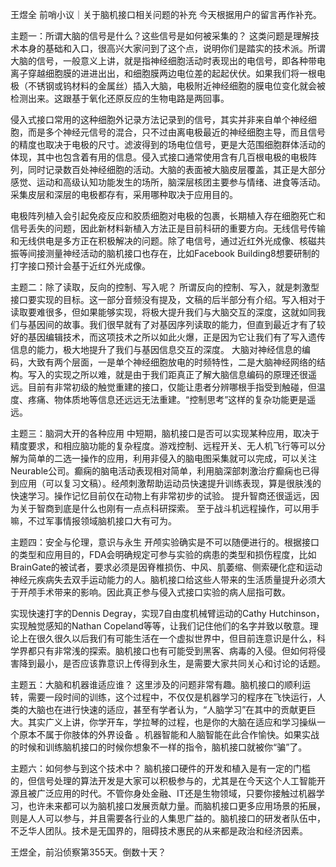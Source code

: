 王煜全 前哨小议｜关于脑机接口相关问题的补充
今天根据用户的留言再作补充。

主题一：所谓大脑的信号是什么？这些信号是如何被采集的？
这类问题是理解技术本身的基础和入口，很高兴大家问到了这个点，说明你们是踏实的技术派。所谓大脑的信号，一般意义上讲，就是指神经细胞活动时表现出的电信号，即各种带电离子穿越细胞膜的进进出出，和细胞膜两边电位差的起起伏伏。如果我们将一根电极（不锈钢或钨材料的金属丝）插入大脑，电极附近神经细胞的膜电位变化就会被检测出来。这跟基于氧化还原反应的生物电路是两回事。

侵入式接口常用的这种细胞外记录方法记录到的信号，其实并非来自单个神经细胞，而是多个神经元信号的混合，只不过由离电极最近的神经细胞主导，而且信号的精度也取决于电极的尺寸。滤波得到的场电位信号，更是大范围细胞群体活动的体现，其中也包含着有用的信息。侵入式接口通常使用含有几百根电极的电极阵列，同时记录数百处神经细胞的活动。大脑的表面被大脑皮层覆盖，其正是大部分感觉、运动和高级认知功能发生的场所，脑深层核团主要参与情绪、进食等活动。采集皮层和深层的电极都存有，采用哪种取决于应用目的。

电极阵列植入会引起免疫反应和胶质细胞对电极的包裹，长期植入存在细胞死亡和信号丢失的问题，因此新材料新植入方法正是目前科研的重要方向。无线信号传输和无线供电是多方正在积极解决的问题。除了电信号，通过近红外光成像、核磁共振等间接测量神经活动的脑机接口也存在，比如Facebook Building8想要研制的打字接口预计会基于近红外光成像。

主题二：除了读取，反向的控制、写入呢？
所谓反向的控制、写入，就是刺激型接口要实现的目标。这一部分音频没有提及，文稿的后半部分有介绍。写入相对于读取要难很多，但如果能够实现，将极大提升我们与大脑交互的深度，这就如同我们与基因间的故事。我们很早就有了对基因序列读取的能力，但直到最近才有了较好的基因编辑技术，而这项技术之所以如此火爆，正是因为它让我们有了写入遗传信息的能力，极大地提升了我们与基因信息交互的深度。 大脑对神经信息的编码，大致有两个层面，一是单个神经细胞放电的时频特性，二是大脑神经网络的结构。写入的实现之所以难，就是由于我们距真正了解大脑信息编码的原理还很遥远。目前有非常初级的触觉重建的接口，仅能让患者分辨哪根手指受到触碰，但温度、疼痛、物体质地等信息还远远无法重建。“控制思考”这样的复杂功能更是遥远。

主题三：脑洞大开的各种应用
中短期，脑机接口是否可以实现某种应用，取决于精度要求，和相应脑功能的复杂程度。游戏控制、远程开关、无人机飞行等可以分解为简单的二选一操作的应用，利用非侵入的脑电图采集就可以完成，可以关注Neurable公司。癫痫的脑电活动表现相对简单，利用脑深部刺激治疗癫痫也已得到应用（可以复习文稿）。经颅刺激帮助运动员快速提升训练表现，算是很肤浅的快速学习。操作记忆目前仅在动物上有非常初步的试验。 提升智商还很遥远，因为关于智商到底是什么也刚有一点点科研探索。 至于战斗机远程操作，可以用手嘛，不过军事情报领域脑机接口大有可为。

主题四：安全与伦理，意识与永生
开颅实验确实是不可以随便进行的。根据接口的类型和应用目的，FDA会明确规定可参与实验的病患的类型和损伤程度，比如BrainGate的被试者，要求必须是因脊椎损伤、中风、肌萎缩、侧索硬化症和运动神经元疾病失去双手运动能力的人。脑机接口给这些人带来的生活质量提升必须大于开颅手术带来的影响。因此真正参与侵入式接口实验的病人屈指可数。

实现快速打字的Dennis Degray，实现7自由度机械臂运动的Cathy Hutchinson，实现触觉感知的Nathan Copeland等等，让我们记住他们的名字并致以敬意。理论上在很久很久以后我们有可能生活在一个虚拟世界中，但目前连意识是什么，科学界都只有非常浅的探索。脑机接口也有可能受到黑客、病毒的入侵。但如何将侵害降到最小，是否应该靠意识上传得到永生，是需要大家共同关心和讨论的话题。

主题五：大脑和机器谁适应谁？
这里涉及的问题非常有趣。脑机接口的顺利运转，需要一段时间的训练，这个过程中，不仅仅是机器学习的程序在飞快运行，人类的大脑也在进行快速的适应，甚至有学者认为，“人脑学习”在其中的贡献更巨大。其实广义上讲，你学开车，学拉琴的过程，也是你的大脑在适应和学习操纵一个原本不属于你肢体的外界设备 。机器智能和人脑智能在此合作愉快。如果实战的时候和训练脑机接口的时候你想象不一样的指令，脑机接口就被你“骗”了。

主题六：如何参与到这个技术中？
脑机接口硬件的开发和植入是有一定的门槛的，但信号处理的算法开发是大家可以积极参与的，尤其是在今天这个人工智能开源且被广泛应用的时代。不管你身处金融、IT还是生物领域，只要你接触过机器学习，也许未来都可以为脑机接口发展贡献力量。而脑机接口更多应用场景的拓展，则是人人可以参与，并且需要各行业的人集思广益的。脑机接口的研发者队伍中，不乏华人团队。技术是无国界的，阻碍技术惠民的从来都是政治和经济因素。

王煜全，前沿侦察第355天。倒数十天？
